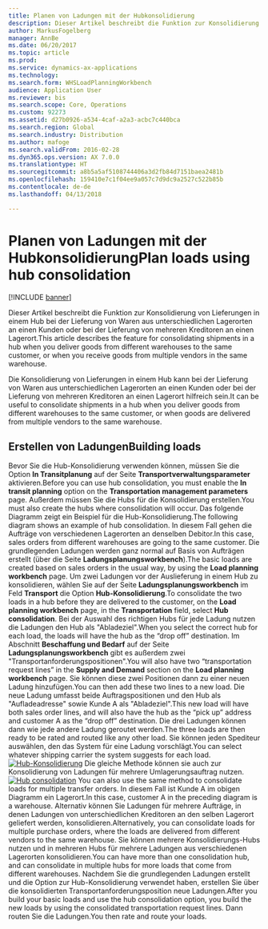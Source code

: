 ```yaml
---
title: Planen von Ladungen mit der Hubkonsolidierung
description: Dieser Artikel beschreibt die Funktion zur Konsolidierung von Lieferungen in einem Hub bei der Lieferung von Waren aus unterschiedlichen Lagerorten an einen Kunden oder bei der Lieferung von mehreren Kreditoren an einen Lagerort.
author: MarkusFogelberg
manager: AnnBe
ms.date: 06/20/2017
ms.topic: article
ms.prod: 
ms.service: dynamics-ax-applications
ms.technology: 
ms.search.form: WHSLoadPlanningWorkbench
audience: Application User
ms.reviewer: bis
ms.search.scope: Core, Operations
ms.custom: 92273
ms.assetid: d27b0926-a534-4caf-a2a3-acbc7c440bca
ms.search.region: Global
ms.search.industry: Distribution
ms.author: mafoge
ms.search.validFrom: 2016-02-28
ms.dyn365.ops.version: AX 7.0.0
ms.translationtype: HT
ms.sourcegitcommit: a8b5a5af5108744406a3d2fb84d7151baea2481b
ms.openlocfilehash: 159410e7c1f04ee9a057c7d9dc9a2527c522b85b
ms.contentlocale: de-de
ms.lasthandoff: 04/13/2018

---
```


# <a name="plan-loads-using-hub-consolidation"></a><span data-ttu-id="15411-103">Planen von Ladungen mit der Hubkonsolidierung</span><span class="sxs-lookup"><span data-stu-id="15411-103">Plan loads using hub consolidation</span></span>

[!INCLUDE [banner](../includes/banner.md)]

<span data-ttu-id="15411-104">Dieser Artikel beschreibt die Funktion zur Konsolidierung von Lieferungen in einem Hub bei der Lieferung von Waren aus unterschiedlichen Lagerorten an einen Kunden oder bei der Lieferung von mehreren Kreditoren an einen Lagerort.</span><span class="sxs-lookup"><span data-stu-id="15411-104">This article describes the feature for consolidating shipments in a hub when you deliver goods from different warehouses to the same customer, or when you receive goods from multiple vendors in the same warehouse.</span></span>

<span data-ttu-id="15411-105">Die Konsolidierung von Lieferungen in einem Hub kann bei der Lieferung von Waren aus unterschiedlichen Lagerorten an einen Kunden oder bei der Lieferung von mehreren Kreditoren an einen Lagerort hilfreich sein.</span><span class="sxs-lookup"><span data-stu-id="15411-105">It can be useful to consolidate shipments in a hub when you deliver goods from different warehouses to the same customer, or when goods are delivered from multiple vendors to the same warehouse.</span></span>

## <a name="building-loads"></a><span data-ttu-id="15411-106">Erstellen von Ladungen</span><span class="sxs-lookup"><span data-stu-id="15411-106">Building loads</span></span>
<span data-ttu-id="15411-107">Bevor Sie die Hub-Konsolidierung verwenden können, müssen Sie die Option **In Transitplanung** auf der Seite **Transportverwaltungsparameter** aktivieren.</span><span class="sxs-lookup"><span data-stu-id="15411-107">Before you can use hub consolidation, you must enable the **In transit planning** option on the **Transportation management parameters** page.</span></span> <span data-ttu-id="15411-108">Außerdem müssen Sie die Hubs für die Konsolidierung erstellen.</span><span class="sxs-lookup"><span data-stu-id="15411-108">You must also create the hubs where consolidation will occur.</span></span> <span data-ttu-id="15411-109">Das folgende Diagramm zeigt ein Beispiel für die Hub-Konsolidierung.</span><span class="sxs-lookup"><span data-stu-id="15411-109">The following diagram shows an example of hub consolidation.</span></span> <span data-ttu-id="15411-110">In diesem Fall gehen die Aufträge von verschiedenen Lagerorten an denselben Debitor.</span><span class="sxs-lookup"><span data-stu-id="15411-110">In this case, sales orders from different warehouses are going to the same customer.</span></span> <span data-ttu-id="15411-111">Die grundlegenden Ladungen werden ganz normal auf Basis von Aufträgen erstellt (über die Seite **Ladungsplanungsworkbench**).</span><span class="sxs-lookup"><span data-stu-id="15411-111">The basic loads are created based on sales orders in the usual way, by using the **Load planning workbench** page.</span></span> <span data-ttu-id="15411-112">Um zwei Ladungen vor der Auslieferung in einem Hub zu konsolidieren, wählen Sie auf der Seite **Ladungsplanungsworkbench** im Feld **Transport** die Option **Hub-Konsolidierung**.</span><span class="sxs-lookup"><span data-stu-id="15411-112">To consolidate the two loads in a hub before they are delivered to the customer, on the **Load planning workbench** page, in the **Transportation** field, select **Hub consolidation**.</span></span> <span data-ttu-id="15411-113">Bei der Auswahl des richtigen Hubs für jede Ladung nutzen die Ladungen den Hub als "Abladeziel".</span><span class="sxs-lookup"><span data-stu-id="15411-113">When you select the correct hub for each load, the loads will have the hub as the “drop off” destination.</span></span> <span data-ttu-id="15411-114">Im Abschnitt **Beschaffung und Bedarf** auf der Seite **Ladungsplanungsworkbench** gibt es außerdem zwei "Transportanforderungspositionen".</span><span class="sxs-lookup"><span data-stu-id="15411-114">You will also have two “transportation request lines” in the **Supply and Demand** section on the **Load planning workbench** page.</span></span> <span data-ttu-id="15411-115">Sie können diese zwei Positionen dann zu einer neuen Ladung hinzufügen.</span><span class="sxs-lookup"><span data-stu-id="15411-115">You can then add these two lines to a new load.</span></span> <span data-ttu-id="15411-116">Die neue Ladung umfasst beide Auftragspositionen und den Hub als "Aufladeadresse" sowie Kunde A als "Abladeziel".</span><span class="sxs-lookup"><span data-stu-id="15411-116">This new load will have both sales order lines, and will also have the hub as the “pick up” address and customer A as the “drop off” destination.</span></span> <span data-ttu-id="15411-117">Die drei Ladungen können dann wie jede andere Ladung geroutet werden.</span><span class="sxs-lookup"><span data-stu-id="15411-117">The three loads are then ready to be rated and routed like any other load.</span></span> <span data-ttu-id="15411-118">Sie können jeden Spediteur auswählen, den das System für eine Ladung vorschlägt.</span><span class="sxs-lookup"><span data-stu-id="15411-118">You can select whatever shipping carrier the system suggests for each load.</span></span> <span data-ttu-id="15411-119">[![Hub-Konsolidierung](./media/hubconsol.jpg)](./media/hubconsol.jpg) Die gleiche Methode können sie auch zur Konsolidierung von Ladungen für mehrere Umlagerungsauftrag nutzen.</span><span class="sxs-lookup"><span data-stu-id="15411-119">[![Hub consolidation](./media/hubconsol.jpg)](./media/hubconsol.jpg) You can also use the same method to consolidate loads for multiple transfer orders.</span></span> <span data-ttu-id="15411-120">In diesem Fall ist Kunde A im obigen Diagramm ein Lagerort.</span><span class="sxs-lookup"><span data-stu-id="15411-120">In this case, customer A in the preceding diagram is a warehouse.</span></span> <span data-ttu-id="15411-121">Alternativ können Sie Ladungen für mehrere Aufträge, in denen Ladungen von unterschiedlichen Kreditoren an den selben Lagerort geliefert werden, konsolidieren.</span><span class="sxs-lookup"><span data-stu-id="15411-121">Alternatively, you can consolidate loads for multiple purchase orders, where the loads are delivered from different vendors to the same warehouse.</span></span> <span data-ttu-id="15411-122">Sie können mehrere Konsolidierungs-Hubs nutzen und in mehreren Hubs für mehrere Ladungen aus verschiedenen Lagerorten konsolidieren.</span><span class="sxs-lookup"><span data-stu-id="15411-122">You can have more than one consolidation hub, and can consolidate in multiple hubs for more loads that come from different warehouses.</span></span> <span data-ttu-id="15411-123">Nachdem Sie die grundlegenden Ladungen erstellt und die Option zur Hub-Konsolidierung verwendet haben, erstellen Sie über die konsolidierten Transportanforderungsposition neue Ladungen.</span><span class="sxs-lookup"><span data-stu-id="15411-123">After you build your basic loads and use the hub consolidation option, you build the new loads by using the consolidated transportation request lines.</span></span> <span data-ttu-id="15411-124">Dann routen Sie die Ladungen.</span><span class="sxs-lookup"><span data-stu-id="15411-124">You then rate and route your loads.</span></span>




